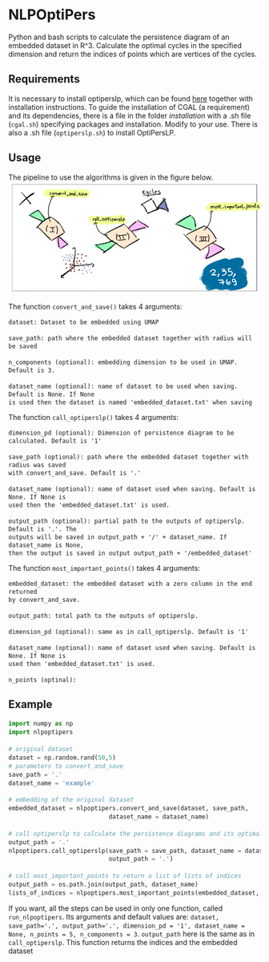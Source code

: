 NLPOptiPers
====
Python and bash scripts to calculate the persistence diagram of an embedded dataset
in R^3. Calculate the optimal cycles in the specified dimension and return the indices
of points which are vertices of the cycles.


## Requirements
It is necessary to install optiperslp, which can be found
[here](https://bitbucket.org/remere/optiperslp) together with installation instructions.
To guide the installation of CGAL (a requirement) and its dependencies, there is a file
in the folder *installation* with a .sh file (`cgal.sh`) specifying packages and installation.
Modify to your use. There is also a .sh file (`optiperslp.sh`) to install OptiPersLP.

## Usage
The pipeline to use the algorithms is given in the figure below.
![Pipeline](images/pipeline.png)

The function `convert_and_save()` takes 4 arguments:
```
dataset: Dataset to be embedded using UMAP

save_path: path where the embedded dataset together with radius will be saved

n_components (optional): embedding dimension to be used in UMAP. Default is 3.

dataset_name (optional): name of dataset to be used when saving. Default is None. If None
is used then the dataset is named 'embedded_dataset.txt' when saving
```

The function `call_optiperslp()` takes 4 arguments:
```
dimension_pd (optional): Dimension of persistence diagram to be calculated. Default is '1'

save_path (optional): path where the embedded dataset together with radius was saved
with convert_and_save. Default is '.'

dataset_name (optional): name of dataset used when saving. Default is None. If None is
used then the 'embedded_dataset.txt' is used.

output_path (optional): partial path to the outputs of optiperslp. Default is '.'. The
outputs will be saved in output_path + '/' + dataset_name. If dataset_name is None,
then the output is saved in output output_path + '/embedded_dataset'
```

The function `most_important_points()` takes 4 arguments:
```
embedded_dataset: the embedded dataset with a zero column in the end returned
by convert_and_save.

output_path: total path to the outputs of optiperslp.

dimension_pd (optional): same as in call_optiperslp. Default is '1'

dataset_name (optional): name of dataset used when saving. Default is None. If None is
used then 'embedded_dataset.txt' is used.

n_points (optinal):
```

## Example

```python
import numpy as np
import nlpoptipers

# original dataset
dataset = np.random.rand(50,5)
# parameters to convert_and_save
save_path = '.'
dataset_name = 'example'

# embedding of the original dataset
embedded_dataset = nlpoptipers.convert_and_save(dataset, save_path,
                            dataset_name = dataset_name)

# call optiperslp to calculate the persistence diagrams and its optimal cycles
output_path = '.'
nlpoptipers.call_optiperslp(save_path = save_path, dataset_name = dataset_name,
                            output_path = '.')

# call most_important_points to return a list of lists of indices
output_path = os.path.join(output_path, dataset_name)
lists_of_indices = nlpoptipers.most_important_points(embedded_dataset, output_path)
```

If you want, all the steps can be used in only one function, called `run_nlpoptipers`. Its
arguments and default values are: `dataset, save_path='.', output_path='.', dimension_pd = '1', dataset_name = None, n_points = 5, n_components = 3`. `output_path` here is the same as
in `call_optiperslp`. This function returns the indices and the embedded dataset
